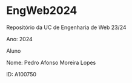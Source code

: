 # EngWeb2024
Repositório da UC de Engenharia de Web 23/24 

Ano: 2024

Aluno

Nome: Pedro Afonso Moreira Lopes

ID: A100750

